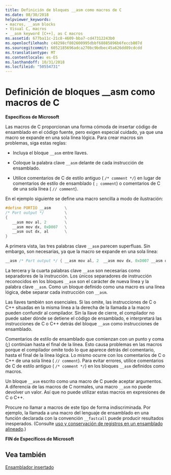 ```yaml
---
title: Definición de bloques __asm como macros de C
ms.date: 08/30/2018
helpviewer_keywords:
- macros, __asm blocks
- Visual C, macros
- __asm keyword [C++], as C macros
ms.assetid: 677ba11c-21c8-4609-bba7-cd47312243b0
ms.openlocfilehash: c48298cf802600995dbbf68885896b6feccb807d
ms.sourcegitcommit: 6052185696adca270bc9bdbec45a626dd89cdcdd
ms.translationtype: MT
ms.contentlocale: es-ES
ms.lasthandoff: 10/31/2018
ms.locfileid: "50554731"
---
```

# <a name="defining-asm-blocks-as-c-macros"></a>Definición de bloques __asm como macros de C

**Específicos de Microsoft**

Las macros de C proporcionan una forma cómoda de insertar código de ensamblado en el código fuente, pero exigen especial cuidado, ya que una macro se expande en una sola línea lógica. Para crear macros sin problemas, siga estas reglas:

- Incluya el bloque `__asm` entre llaves.

- Coloque la palabra clave `__asm` delante de cada instrucción de ensamblado.

- Utilice comentarios de C de estilo antiguo ( `/* comment */`) en lugar de comentarios de estilo de ensamblado ( `; comment`) o comentarios de C de una sola línea ( `// comment`).

En el ejemplo siguiente se define una macro sencilla a modo de ilustración:

```cpp
#define PORTIO __asm      \
/* Port output */         \
{                         \
   __asm mov al, 2        \
   __asm mov dx, 0xD007   \
   __asm out dx, al       \
}
```

A primera vista, las tres palabras clave `__asm` parecen superfluas. Sin embargo, son necesarias, ya que la macro se expande en una sola línea:

```cpp
__asm /* Port output */ { __asm mov al, 2  __asm mov dx, 0xD007 __asm out dx, al }
```

La tercera y la cuarta palabras clave `__asm` son necesarias como separadores de la instrucción. Los únicos separadores de instrucción reconocidos en los bloques `__asm` son el carácter de nueva línea y la palabra clave `__asm`. Como un bloque definido como una macro es una línea lógica, debe separar cada instrucción con `__asm`.

Las llaves también son esenciales. Si las omite, las instrucciones de C o C++ situadas en la misma línea a la derecha de la llamada a la macro pueden confundir al compilador. Sin la llave de cierre, el compilador no puede saber dónde se detiene el código de ensamblado, e interpretará las instrucciones de C o C++ detrás del bloque `__asm` como instrucciones de ensamblado.

Comentarios de estilo de ensamblado que comienzan con un punto y coma (**;**) continúan hasta el final de la línea. Esto causa problemas en las macros porque el compilador omite todo lo que aparece detrás del comentario, hasta el final de la línea lógica. Lo mismo ocurre con los comentarios de C o C++ de una sola línea ( `// comment`). Para evitar errores, utilice comentarios de C de estilo antiguo ( `/* comment */`) en los bloques `__asm` definidos como macros.

Un bloque `__asm` escrito como una macro de C puede aceptar argumentos. A diferencia de las macros de C normales, una macro `__asm` no puede devolver un valor. Así que no puede utilizar estas macros en expresiones de C o C++.

Procure no llamar a macros de este tipo de forma indiscriminada. Por ejemplo, la llamada a una macro del lenguaje de ensamblado en una función declarada con la convención `__fastcall` puede producir resultados inesperados. (Consulte [uso y conservación de registros en un ensamblado alineado](../../assembler/inline/using-and-preserving-registers-in-inline-assembly.md).)

**FIN de Específicos de Microsoft**

## <a name="see-also"></a>Vea también

[Ensamblador insertado](../../assembler/inline/inline-assembler.md)<br/>